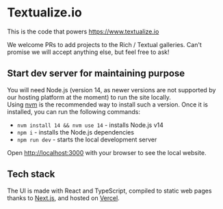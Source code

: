 # Textualize.io

This is the code that powers https://www.textualize.io

We welcome PRs to add projects to the Rich / Textual galleries. Can't promise we will accept anything else, but feel free to ask!

## Start dev server for maintaining purpose

You will need Node.js (version 14, as newer versions are not supported by our hosting platform at the moment) to run the site locally.  
Using [nvm](https://github.com/nvm-sh/nvm#intro) is the recommended way to install such a version. Once it is installed, you can run the following commands:

-   `nvm install 14 && nvm use 14` - installs Node.js v14
-   `npm i` - installs the Node.js dependencies
-   `npm run dev` - starts the local development server

Open [http://localhost:3000](http://localhost:3000) with your browser to see the local website.

## Tech stack

The UI is made with React and TypeScript, compiled to static web pages thanks to [Next.js](https://nextjs.org/),
and hosted on [Vercel](https://vercel.com/).

